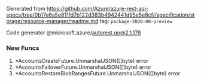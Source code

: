 Generated from https://github.com/Azure/azure-rest-api-specs/tree/0b17e6a5e811fd7b122d383b4942441d95e5e8cf//specification/storage/resource-manager/readme.md tag: `package-2020-08-preview`

Code generator @microsoft.azure/autorest.go@2.1.178


### New Funcs

1. *AccountsCreateFuture.UnmarshalJSON([]byte) error
1. *AccountsFailoverFuture.UnmarshalJSON([]byte) error
1. *AccountsRestoreBlobRangesFuture.UnmarshalJSON([]byte) error
